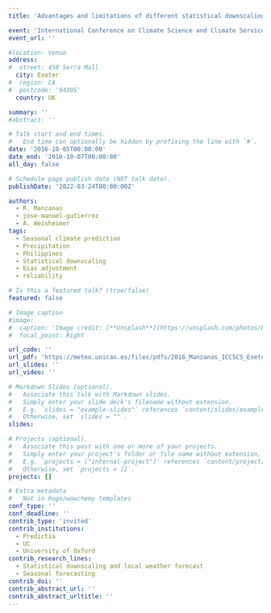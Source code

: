 ```yaml
---
title: 'Advantages and limitations of different statistical downscaling approaches for seasonal forecasting'

event: 'International Conference on Climate Science and Climate Services'
event_url: ''

#location: Venue
address:
#  street: 450 Serra Mall
  city: Exeter
#  region: CA
#  postcode: '94305'
  country: UK

summary: ''
#abstract: ''

# Talk start and end times.
#   End time can optionally be hidden by prefixing the line with `#`.
date: '2016-10-05T00:00:00'
date_end: '2016-10-07T00:00:00'
all_day: false

# Schedule page publish date (NOT talk date).
publishDate: '2022-03-24T00:00:00Z'

authors: 
  - R. Manzanas
  - jose-manuel-gutierrez
  - A. Weisheimer
tags: 
  - Seasonal climate prediction
  - Precipitation
  - Philippines
  - Statistical downscaling
  - bias adjustment
  - reliability

# Is this a featured talk? (true/false)
featured: false

# Image caption
#image:
#  caption: 'Image credit: [**Unsplash**](https://unsplash.com/photos/bzdhc5b3Bxs)'
#  focal_point: Right

url_code: ''
url_pdf: 'https://meteo.unican.es/files/pdfs/2016_Manzanas_ICCSCS_Exeter.pdf'
url_slides: ''
url_video: ''

# Markdown Slides (optional).
#   Associate this talk with Markdown slides.
#   Simply enter your slide deck's filename without extension.
#   E.g. `slides = "example-slides"` references `content/slides/example-slides.md`.
#   Otherwise, set `slides = ""`.
slides:

# Projects (optional).
#   Associate this post with one or more of your projects.
#   Simply enter your project's folder or file name without extension.
#   E.g. `projects = ["internal-project"]` references `content/project/deep-learning/index.md`.
#   Otherwise, set `projects = []`.
projects: []

# Extra metadata
#   Not in hugo/wowchemy templates
conf_type: ''
conf_deadline: ''
contrib_type: 'invited'
contrib_institutions: 
  - Predictia
  - UC
  - University of Oxford
contrib_research_lines: 
  - Statistical downscaling and local weather forecast
  - Seasonal forecasting
contrib_doi: ''
contrib_abstract_url: ''
contrib_abstract_urltitle: ''
---
```



